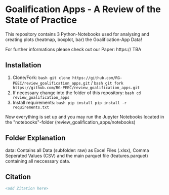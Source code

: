 # Goalification Apps - A Review of the State of Practice
This repository contains 3 Python-Notebooks used for analysing and creating plots (heatmap, boxplot, bar) the Goalification-App Data!

For further informations please check out our Paper:
https:// TBA

## Installation

1. Clone/Fork: ```bash git clone https://github.com/RG-PEEC/review_goalification_apps.git``` / ```bash git fork https://github.com/RG-PEEC/review_goalification_apps.git```
2. If necessary change into the folder of this repository: ```bash cd review_goalification_apps``` 
3. Install requirements: ```bash pip install pip install -r requirements.txt```

Now everything is set up and you may run the Jupyter Notebooks located in the "notebooks"-folder (review_goalification_apps/notebooks)

## Folder Explanation
data: Contains all Data (subfolder: raw) as Excel Files (.xlsx), Comma Seperated Values (CSV) and the main parquet file (features.parquet) containing all neccessary data.

## Citation
```bibtex
<add Zitation here>
```


